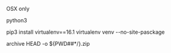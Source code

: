 OSX only

python3

pip3 install virtualenv==16.1
virtualenv venv --no-site-pasckage

archive HEAD -o ${PWD##*/}.zip